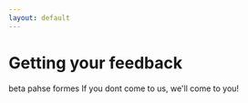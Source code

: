 ```yaml
---
layout: default
---
```


# Getting your feedback

beta pahse
formes
If you dont come to us, we'll come to you!




